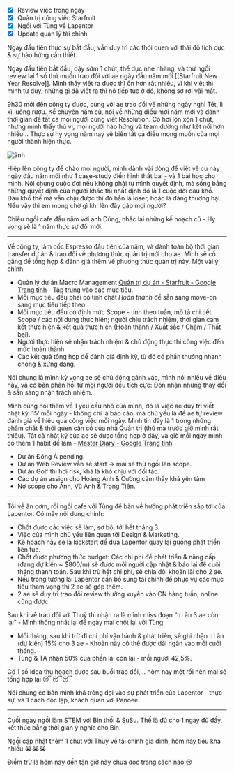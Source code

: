 - [x] Review việc trong ngày
- [x] Quản trị công việc Starfruit
- [x] Ngồi với Tùng về Lapentor
- [x] Update quản lý tài chính

Ngày đầu tiên thực sự bắt đầu, vẫn duy trì các thói quen với thái độ tích cực & sự hào hứng cần thiết. 

Ngày đầu tiên bắt đầu, dậy sớm 1 chút, thể dục nhẹ nhàng, và thử ngồi review lại 1 số thứ muốn trao đổi với ae ngày đầu năm mới [[Starfruit New Year Resolve]]. Mình thấy viết ra được thì ổn hơn rất nhiều, vì khi viết thì mình tư duy, những gì đã viết ra thì nó tiếp tục ở đó, không sợ rơi vãi mất.

9h30 mới đến công ty được, cùng với ae trao đổi về những ngày nghỉ Tết, lì xì, uống rượu. Kể chuyện năm cũ, nói về những điều mới năm mới và dành thời gian để tất cả mọi người cùng viết Resolution. Có hơi lộn xộn 1 chút, nhưng mình thấy thú vị, mọi người hào hứng và team dường như kết nối hơn nhiều… Thực sự hy vọng năm nay sẽ biến tất cả điều mong muốn của mọi người thành hiện thực.

![ảnh](https://i.imgur.com/oxnS52a.jpg)

Hiệp lên công ty để chào mọi người, mình dành vài dòng để viết về cu này ngày đầu năm mới như 1 case-study điển hình thất bại - và 1 bài học cho mình. Nói chung cuộc đời nếu không phải tự mình quyết định, mà sống bằng những quyết định của người khác thì nhất định đó là 1 cuộc đời đau khổ. Đau khổ thế mà vẫn chịu được thì đó hẳn là loser, hoặc là đáng thương hại. Nếu vậy thì em mong chờ gì khi lên đây gặp mọi người?

Chiều ngồi cafe đầu năm với anh Dũng, nhắc lại những kế hoạch cũ - Hy vọng sẽ là 1 năm thực sự đổi mới.

---

Về công ty, làm cốc Espresso đầu tiên của năm, và dành toàn bộ thời gian transfer dự án & trao đổi về phương thức quản trị mới cho ae. Mình sẽ cố gắng để tổng hợp & đánh giá thêm về phương thức quản trị này. Một vài ý chính:

* Quản lý dự án Macro Management [Quản trị dự án - Starfruit - Google Trang tính](https://docs.google.com/spreadsheets/d/1SmtNbSlIq3DQ3-8VwP-okATNmCmQj-gP-fdeyMI7XXY/edit) - Tập trung vào các mục tiêu.
* Mỗi mục tiêu đều phải có tính chất *Hoàn thành* để sẵn sàng move-on sang mục tiêu tiếp theo.
* Mỗi mục tiêu đều có định mức Scope - tính theo tuần, mô tả chi tiết Scope / các nội dung thực hiện; người chịu trách nhiệm, thời gian cam kết thực hiện & kết quả thực hiện (Hoàn thành / Xuất sắc / Chậm / Thất bại).
* Người thực hiện sẽ nhận trách nhiệm & chủ động thực thi công việc đến mức hoàn thành.
* Các kết quả tổng hợp để đánh giá định kỳ, từ đó có phần thưởng nhanh chóng & xứng đáng.

Nói chung là mình kỳ vọng ae sẽ chủ động gánh vác, mình nói nhiều về điều này,  và cơ bản phản hồi từ mọi người đều tích cực: Đón nhận những thay đổi & sẵn sàng nhận trách nhiệm.

Mình cũng nói thêm về 1 yêu cầu nhỏ của mình, đó là việc ae duy trì viết nhật ký, 15’ mỗi ngày - không chỉ là báo cáo, mà chủ yếu là để ae tự review đánh giá về hiệu quả công việc mỗi ngày. Mình tin đây là 1 trong những phẩm chất & thói quen cần có của nhà Quản trị (thứ mà trước giờ mình rất thiếu). Tất cả nhật ký của ae sẽ được tổng hợp ở đây, và giờ mỗi ngày mình có thêm 1 habit để làm - [Master Diary - Google Trang tính](https://docs.google.com/spreadsheets/d/1PiPTw_k4XRCViG9xLC-LZPLBiddWsoXTCDeohpqa1pg/edit?usp=sharing)

* Dự án Đông Á pending.
* Dự án Web Review vẫn sẽ start -> mai sẽ thử ngồi lên scope.
* Dự án Golf thì hơi risk, khá là khó chịu với đối tác.
* Các dự án assign cho Hoàng Anh & Cường cảm thấy khá yên tâm
* Nợ scope cho Ánh, Vũ Anh & Trọng Tiến.

---

Tối về ăn cơm, rồi ngồi cafe với Tùng để bàn về hướng phát triển sắp tới của Lapentor. Có mấy nội dung chính:

* Chốt được các việc sẽ làm, sơ bộ, tới hết tháng 3.
* Việc của mình chủ yếu liên quan tới Design & Marketing.
* Kế hoạch này sẽ là kickstart để đưa Lapentor quay lại guồng phát triển liên tục.
* Chốt được phương thức budget: Các chi phí để phát triển & nâng cấp (đang dự kiến ~ $800/m) sẽ được mỗi người cập nhật & báo lại để cuối tháng thanh toán. Sau khi trừ hết chi phí, sẽ chia đôi khoản lãi cho 2 ae.
* Nếu trong tương lai Lapentor cần bổ sung tài chính để phục vụ các mục tiêu tham vọng thì 2 ae sẽ góp thêm.
* 2 ae sẽ duy trì trao đổi review thường xuyên vào CN hàng tuần, online cũng được.

Sau khi về trao đổi với Thuỳ thì nhận ra là mình miss đoạn “tri ân 3 ae còn lại” - Mình thống nhất lại để ngày mai chốt lại với Tùng:

* Mỗi tháng, sau khi trừ đi chi phí vận hành & phát triển, sẽ ghi nhận tri ân (dự kiến) 15% cho 3 ae - Khoản này có thể được dải ngân vào mỗi cuối tháng.
* Tùng & TA nhận 50% của phần lãi còn lại - mỗi người 42,5%.

Có 1 số idea thu hoạch được sau buổi trao đổi,… hôm nay mệt rồi nên mai sẽ tổng hợp lại 😴😴😴

Nói chung cơ bản mình khá trông đợi vào sự phát triển của Lapentor - thực sự, và 1 cách độc lập, khách quan với Panoee.

---

Cuối ngày ngồi làm STEM với Bin thối & SuSu. Thế là đủ cho 1 ngày đủ đầy, kết thúc bằng thời gian ý nghĩa cho Bin.

Ngồi cập nhật thêm 1 chút với Thuỳ về tài chính gia đình, hôm nay tiêu khá nhiều 😭😭😭 

Điểm trừ là hôm nay đến tận giờ này chưa đọc trang sách nào 😢

